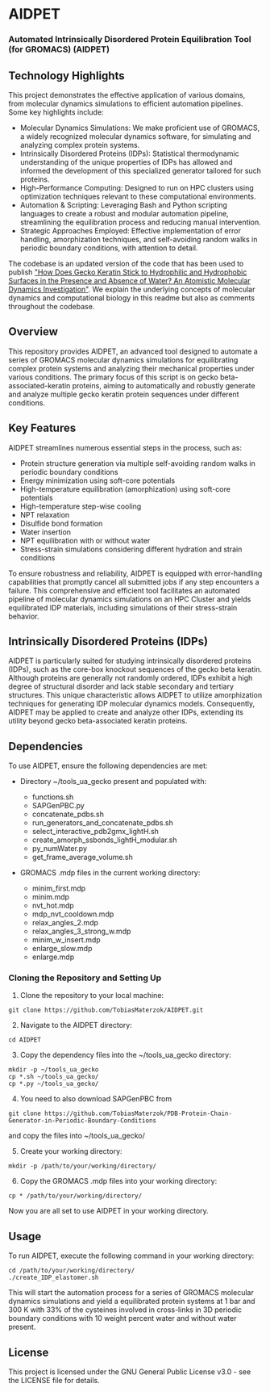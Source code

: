 # AIDPET

###  Automated Intrinsically Disordered Protein Equilibration Tool (for GROMACS) (AIDPET)

## Technology Highlights

This project demonstrates the effective application of various domains, from molecular dynamics simulations to efficient automation pipelines. Some key highlights include:

 - Molecular Dynamics Simulations: We make proficient use of GROMACS, a widely recognized molecular dynamics software, for simulating and analyzing complex protein systems.
 - Intrinsically Disordered Proteins (IDPs): Statistical thermodynamic understanding of the unique properties of IDPs has allowed and informed the development of this specialized generator tailored for such proteins.
 - High-Performance Computing: Designed to run on HPC clusters using optimization techniques relevant to these computational environments.
 - Automation & Scripting: Leveraging Bash and Python scripting languages to create a robust and modular automation pipeline, streamlining the equilibration process and reducing manual intervention.
 - Strategic Approaches Employed: Effective implementation of error handling, amorphization techniques, and self-avoiding random walks in periodic boundary conditions, with attention to detail.

The codebase is an updated version of the code that has been used to publish ["How Does Gecko Keratin Stick to Hydrophilic and Hydrophobic Surfaces in the Presence and Absence of Water? An Atomistic Molecular Dynamics Investigation"](https://pubs.acs.org/doi/full/10.1021/acsnano.2c08627). We explain the underlying concepts of molecular dynamics and computational biology in this readme but also as comments throughout the codebase.

## Overview

This repository provides AIDPET, an advanced tool designed to automate a series of GROMACS molecular dynamics simulations for equilibrating complex protein systems and analyzing their mechanical properties under various conditions. The primary focus of this script is on gecko beta-associated-keratin proteins, aiming to automatically and robustly generate and analyze multiple gecko keratin protein sequences under different conditions.

## Key Features

AIDPET streamlines numerous essential steps in the process, such as:

 - Protein structure generation via multiple self-avoiding random walks in periodic boundary conditions
 - Energy minimization using soft-core potentials
 - High-temperature equilibration (amorphization) using soft-core potentials
 - High-temperature step-wise cooling
 - NPT relaxation
 - Disulfide bond formation
 - Water insertion
 - NPT equilibration with or without water
 - Stress-strain simulations considering different hydration and strain conditions

To ensure robustness and reliability, AIDPET is equipped with error-handling capabilities that promptly cancel all submitted jobs if any step encounters a failure. This comprehensive and efficient tool facilitates an automated pipeline of molecular dynamics simulations on an HPC Cluster and yields equilibrated IDP materials, including simulations of their stress-strain behavior.

## Intrinsically Disordered Proteins (IDPs)

AIDPET is particularly suited for studying intrinsically disordered proteins (IDPs), such as the core-box knockout sequences of the gecko beta keratin. Although proteins are generally not randomly ordered, IDPs exhibit a high degree of structural disorder and lack stable secondary and tertiary structures. This unique characteristic allows AIDPET to utilize amorphization techniques for generating IDP molecular dynamics models. Consequently, AIDPET may be applied to create and analyze other IDPs, extending its utility beyond gecko beta-associated keratin proteins.

## Dependencies

To use AIDPET, ensure the following dependencies are met:

- Directory ~/tools_ua_gecko present and populated with:
  - functions.sh
  - SAPGenPBC.py
  - concatenate_pdbs.sh
  - run_generators_and_concatenate_pdbs.sh
  - select_interactive_pdb2gmx_lightH.sh
  - create_amorph_ssbonds_lightH_modular.sh
  - py_numWater.py
  - get_frame_average_volume.sh
  
 - GROMACS .mdp files in the current working directory:
   - minim_first.mdp
   - minim.mdp
   - nvt_hot.mdp
   - mdp_nvt_cooldown.mdp
   - relax_angles_2.mdp
   - relax_angles_3_strong_w.mdp
   - minim_w_insert.mdp
   - enlarge_slow.mdp
   - enlarge.mdp


### Cloning the Repository and Setting Up

1. Clone the repository to your local machine:

```
git clone https://github.com/TobiasMaterzok/AIDPET.git
```

2. Navigate to the AIDPET directory:

```
cd AIDPET
```

3. Copy the dependency files into the ~/tools_ua_gecko directory:

```
mkdir -p ~/tools_ua_gecko
cp *.sh ~/tools_ua_gecko/
cp *.py ~/tools_ua_gecko/
```
   
4. You need to also download SAPGenPBC from 
```
git clone https://github.com/TobiasMaterzok/PDB-Protein-Chain-Generator-in-Periodic-Boundary-Conditions
```
and copy the files into ~/tools_ua_gecko/


5. Create your working directory:

```
mkdir -p /path/to/your/working/directory/
```

6. Copy the GROMACS .mdp files into your working directory:

```
cp * /path/to/your/working/directory/
```

Now you are all set to use AIDPET in your working directory.

## Usage

To run AIDPET, execute the following command in your working directory:

```
cd /path/to/your/working/directory/
./create_IDP_elastomer.sh
```

This will start the automation process for a series of GROMACS molecular dynamics simulations and yield a equilibrated protein systems at 1 bar and 300 K with 33% of the cysteines involved in cross-links in 3D periodic boundary conditions with 10 weight percent water and without water present.

## License

This project is licensed under the GNU General Public License v3.0 - see the LICENSE file for details.    
